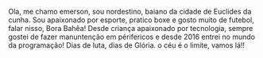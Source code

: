 Ola, me chamo emerson, sou nordestino, baiano da cidade de Euclides da cunha. 
Sou apaixonado por esporte, pratico boxe e gosto muito de futebol, falar nisso, Bora Bahêa!
Desde criança apaixonado por tecnologia, sempre gostei de fazer manuntenção em périfericos e desde 2016 entrei no mundo da programação!
Dias de luta, dias de Glória. o céu é o limite, vamos lá!! 
